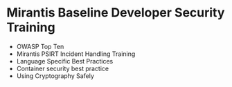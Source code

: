 # Mirantis Baseline Developer Security Training

* OWASP Top Ten
* Mirantis PSIRT Incident Handling Training
* Language Specific Best Practices
* Container security best practice
* Using Cryptography Safely
